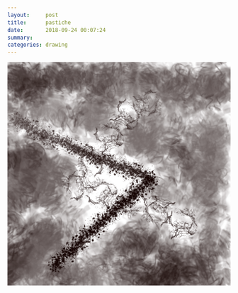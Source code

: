 ```yaml
---
layout:     post
title:      pastiche
date:       2018-09-24 00:07:24
summary:    
categories: drawing
---
```

![pastiche](/images/diary/pastiche.png "see?")
